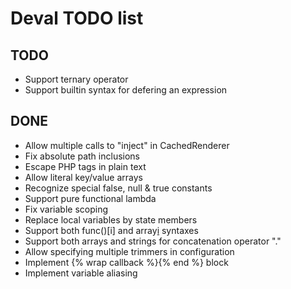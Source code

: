 Deval TODO list
===============

TODO
----

- Support ternary operator
- Support builtin syntax for defering an expression

DONE
----

- Allow multiple calls to "inject" in CachedRenderer
- Fix absolute path inclusions
- Escape PHP tags in plain text
- Allow literal key/value arrays
- Recognize special false, null & true constants
- Support pure functional lambda
- Fix variable scoping
- Replace local variables by state members
- Support both func()[i] and array[i]() syntaxes
- Support both arrays and strings for concatenation operator "."
- Allow specifying multiple trimmers in configuration
- Implement {% wrap callback %}{% end %} block
- Implement variable aliasing
